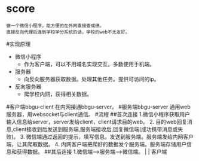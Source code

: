 # score
    做一个微信小程序，能方便的在外网直接查成绩。
    直接反向代理后连到学校学分系统的话，学校的web不太友好。

#实现原理
+ 微信小程序
    + 作为客户端，可以不用域名实现交互。多数使用手机端。
+ 服务器
    + 向反向服务器获取数据。处理其他任务。提供可访问的ip。
+ 反向服务器
    + 爬学校内网，获得相关数据。

#客户端bbgu-client
    在内网接通bbgu-server。
#服务端bbgu-server
    通用web服务器，用websocket与client通信。
#流程
##首次连接
1.微信小程序获取用户输入信息给server，server发给client，client请求目的web。
2. 目的web回复消息,client接收到后发送到服务端,服务端接收后,回复微信端(成功携带消息或失败)。
3. 微信端通过返回的提示，填写信息。发送到服务端。服务端发给内网客户端，让其爬取数据。
4. 内网客户端把爬好的数据发个服务端。服务端存储用户信息和获得数据。
##其后连接
1.微信端-->服务端-->微信端。
                |
                |
              客户端
